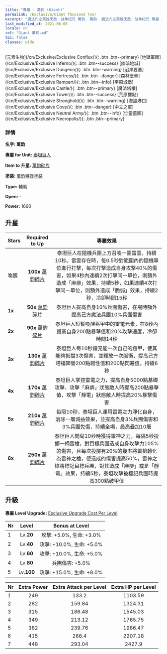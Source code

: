 ```yaml
---
title: "專屬 - 萬鈞 (Giant)"
permalink: /Exclusive/Giant Thousand Ton/
excerpt: "魔法门之英雄无敌：战争纪元 萬鈞. 萬鈞. 魔法门之英雄无敌：战争纪元 專屬 萬鈞. 泰坦巨人 專屬."
last_modified_at: 2021-06-08
locale: cn
ref: "Giant 萬鈞.md"
toc: false
classes: wide
---
```

 [元素生物](/cn/Exclusive/Exclusive Conflux/){: .btn .btn--primary} [地獄軍團](/cn/Exclusive/Exclusive Inferno/){: .btn .btn--success} [幽暗地城](/cn/Exclusive/Exclusive Dungeon/){: .btn .btn--warning} [沼澤要塞](/cn/Exclusive/Exclusive Fortress/){: .btn .btn--danger} [森林壁壘](/cn/Exclusive/Exclusive Rampart/){: .btn .btn--info} [平原城堡](/cn/Exclusive/Exclusive Castle/){: .btn .btn--primary} [魔法塔樓](/cn/Exclusive/Exclusive Tower/){: .btn .btn--success} [荒原據點](/cn/Exclusive/Exclusive Stronghold/){: .btn .btn--warning} [海盜港口](/cn/Exclusive/Exclusive Cove/){: .btn .btn--danger} [中立之軍](/cn/Exclusive/Exclusive Neutral Army/){: .btn .btn--info} [亡靈墓園](/cn/Exclusive/Exclusive Necropolis/){: .btn .btn--primary} 

### 詳情
 **名字: 萬鈞** 

 **專屬 for Unit:** [泰坦巨人](/cn/units/Giant/) 

 **Item to 升星:** [萬鈞碎片](/cn/Items/con_988/)

 **塗裝:** [萬鈞特效塗裝](/cn/Items/con_656/)

 **Type:** 輔助

 **Open:** -

 **Power:** 1660

## 升星

  |     Stars    |  Required to Up | 專屬效果 |
  |:-------------|:---------------:|:---------------:|
  |  喚醒  | **100x** [萬鈞碎片](/cn/Items/con_988/) | 泰坦巨人在隨機兵團上方召喚一團雷雲，持續10秒。雷雲存在時，每0.5秒對範圍內的隨機單位進行打擊，每次打擊造成自身攻擊40%的傷害，如果4秒內連續2次打擊同一單位，則額外造成「麻痹」效果，持續5秒，如果連續4次打擊同一單位，則額外造成「脆弱」效果，持續2秒，冷卻時間15秒 |
  | **1x** <i class="fas fa-star"/> | **50x** [萬鈞碎片](/cn/Items/con_988/) | 泰坦巨人提高自身10%兵團傷害，在場時額外提高己方魔法兵團10%兵團傷害 |
  | **2x** <i class="fas fa-star"/> | **90x** [萬鈞碎片](/cn/Items/con_988/) | 泰坦巨人短暫喚醒盔甲中的雷電元素，在8秒內提高自身200點暴擊值和20%攻擊速度，冷卻時間14秒 |
  | **3x** <i class="fas fa-star"/> | **130x** [萬鈞碎片](/cn/Items/con_988/) | 泰坦巨人每10秒鐘充能一次自己的鎧甲，使其能夠抵擋3次傷害，並釋放一次脈衝，提高己方塔樓陣營200點韌性值和200點閃避值，持續6秒 |
  | **4x** <i class="fas fa-star"/> | **170x** [萬鈞碎片](/cn/Items/con_988/) | 泰坦巨人掌控雷電之力，提高自身5000點基礎攻擊，攻擊「麻痹」狀態敵人時提高200點暴擊值，攻擊「靜電」狀態敵人時提高20%暴擊傷害 |
  | **5x** <i class="fas fa-star"/> | **210x** [萬鈞碎片](/cn/Items/con_988/) | 每隔10秒，泰坦巨人運用雷電之力淨化自身，消除一層減益效果，並提高自身3%兵團傷害和3%兵團免傷，持續全場，最高疊加10層 |
  | **6x** <i class="fas fa-star"/> | **250x** [萬鈞碎片](/cn/Items/con_988/) | 泰坦巨人開局10秒時獲得雷神之力，每隔5秒投擲一柄雷槍，對目標兵團造成自身攻擊力105%的傷害，且每次投擲有20%的幾率將雷槍轉化為雷神之槍，使造成的傷害提高50%，雷神之槍將標記目標兵團，對其造成「麻痹」或是「靜電」效果，持續5秒，泰坦攻擊被標記兵團時提高300點破甲值 |


## 升級
 **專屬 Level Upgrade:** [Exclusive Upgrade Cost Per Level](/Exclusive/ExclusiveUpgradeCostPerLevel/)

  |  Nr  |   Level  | Bonus at Level |
  |:-----|:--------:|:--------------:|
  | 1 | Lv.**20** | 攻擊: +5.0%, 生命: +3.0% |
  | 2 | Lv.**40** | 攻擊: +10.0%, 生命: +5.0% |
  | 3 | Lv.**60** | 攻擊: +10.0%, 生命: +5.0% |
  | 4 | Lv.**80** | 兵團傷害: +5.0% |
  | 5 | Lv.**100** | 攻擊: +15.0%, 生命: +8.0% |


  |  Nr  |  Extra Power | Extra Attack per Level | Extra HP per Level |
  |:-----|:--------:|:--------:|:--------:|
  | 1 | 249 | 133.2 | 1103.59 |
  | 2 | 282 | 159.84 | 1324.31 |
  | 3 | 315 | 186.48 | 1545.03 |
  | 4 | 349 | 213.12 | 1765.75 |
  | 5 | 382 | 239.76 | 1986.47 |
  | 6 | 415 | 266.4 | 2207.18 |
  | 7 | 448 | 293.04 | 2427.9 |


